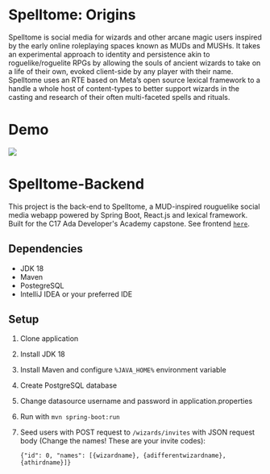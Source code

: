 # Spelltome: Origins
Spelltome is social media for wizards and other arcane magic users inspired by the early online roleplaying spaces known as MUDs and MUSHs. It takes an experimental approach to identity and persistence akin to roguelike/roguelite RPGs by allowing the souls of ancient wizards to take on a life of their own, evoked client-side by any player with their name. 
Spelltome uses an RTE based on Meta’s open source lexical framework to a handle a whole host of content-types to better support wizards in the casting and research of their often multi-faceted spells and rituals.

# Demo
![](https://github.com/wet-bulb/Spelltome-Backend/blob/main/spelltome_demo_gif.gif)

# Spelltome-Backend
This project is the back-end to Spelltome, a MUD-inspired rouguelike social media webapp powered by Spring Boot, React.js and lexical framework. Built for the C17 Ada Developer's Academy capstone. See frontend [`here`](https://github.com/wet-bulb/Spelltome-frontend).

## Dependencies
- JDK 18
- Maven
- PostegreSQL
- IntelliJ IDEA or your preferred IDE

## Setup
1. Clone application
2. Install JDK 18
3. Install Maven and configure `%JAVA_HOME%` environment variable
4. Create PostgreSQL database
5. Change datasource username and password in application.properties
6. Run with `mvn spring-boot:run`
7. Seed users with POST request to `/wizards/invites` with JSON request body (Change the names! These are your invite codes):
    
    `{"id": 0, "names": [{wizardname}, {adifferentwizardname}, {athirdname}]}`
